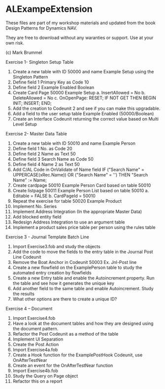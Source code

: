 # ALExampeExtension

These files are part of my workshop materials and updated from the book Design Patterns for Dynamics NAV.

They are free to download without any waranties or support. Use at your own risk.

(c) Mark Brummel

Exercise 1- Singleton Setup Table

1.	Create a new table with ID 50000 and name Example Setup using the Singleton Pattern
2.	Define field 1 Primary Key as Code 10
3.	Define field 2 Example Enabled Boolean
4.	Create Card Page 50000 Example Setup
a.	InsertAllowed = No
b.	DeleteAllowed = No
c.	OnOpenPage:
RESET;
IF NOT GET THEN BEGIN
  INIT;
  INSERT;
END;
5.	Add the creation to Codeunit 2 and see if you can make this upgradable.
6.	Add a field to the user setup table Example Enabled (50000/Boolean)
7.	Create an Interface Codeunit returning the correct value based on Multi Level Setup

Exercise 2- Master Data Table
1.	Create a new table with ID 50010 and name Example Person
2.	Define field 1 No. as Code 20
3.	Define field 2 Name as Text 50
4.	Define field 3 Search Name as Code 50
5.	Define field 4 Name 2 as Text 50
6.	Add C/AL Code in OnValidate of Name field
IF ("Search Name" = UPPERCASE(xRec.Name)) OR ("Search Name" = '') THEN
  "Search Name" := Name;
7.	Create cardpage 50010 Example Person Card based on table 50010
8.	Create listpage 50011 Example Person List based on table 50010
a.	Editable = FALSE
b.	CardPageId = 50010
9.	Repeat the exercise for table 50020 Example Product
10.	Implement No. Series
11.	Implement Address Integration (In the appropriate Master Data)
12.	Add blocked entity field
13.	Redesign Address Integration to use an argument table
14.	Implement a product sales price table per person using the rules table

Exercise 3  - Journal Template Batch Line
1.	Import Exercise3.fob and study the objects
2.	Add the code to move the fields to the entry table in the Journal Post Line Codeunit
3.	Remove the Boat Anchor in Codeunit 50003 Ex. Jnl-Post line
4.	Create a new flowfield on the ExamplePerson table to study the automated entry creation by flowfields
5.	Create a new Entry table and enable the Autoincrement property. Run the table and see how it generates the unique key
6.	Add another field to the same table and enable Autoincrement. Study the results
7.	What other options are there to create a unique ID?

Exercise 4 – Document
1.	Import Exercise4.fob
2.	Have a look at the document tables and how they are designed using the document pattern.
3.	Refactor the Post Codeunit as a method of the table
4.	Implement UI Separation
5.	Create the Post Action
6.	Import Exercise4a.fob
7.	Create a Hook function for the ExamplePostHook Codeunit, use OnAfterTestNear
8.	Create an event for the OnAfterTestNear function
9.	Import Exercise4b.fob
10.	Study the Query on Page object
11.	Refactor this on a report
